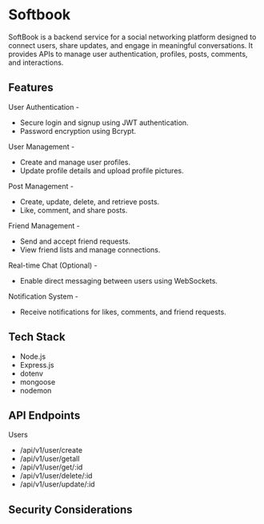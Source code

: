 # Softbook
SoftBook is a backend service for a social networking platform designed to connect users, share updates, and engage in meaningful conversations. It provides APIs to manage user authentication, profiles, posts, comments, and interactions.

## Features
User Authentication -
- Secure login and signup using JWT authentication.
- Password encryption using Bcrypt.

User Management -
- Create and manage user profiles.
- Update profile details and upload profile pictures.

Post Management -
- Create, update, delete, and retrieve posts.
- Like, comment, and share posts.

Friend Management -
- Send and accept friend requests.
- View friend lists and manage connections.

Real-time Chat (Optional) -
- Enable direct messaging between users using WebSockets.

 Notification System -
- Receive notifications for likes, comments, and friend requests.

## Tech Stack
- Node.js
- Express.js
- dotenv
- mongoose
- nodemon

## API Endpoints
Users

- /api/v1/user/create
- /api/v1/user/getall
- /api/v1/user/get/:id
- /api/v1/user/delete/:id
- /api/v1/user/update/:id






## Security Considerations
